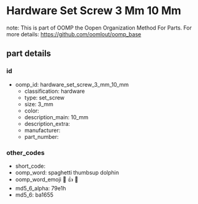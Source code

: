 # Hardware Set Screw 3 Mm 10 Mm  

note: This is part of OOMP the Oopen Organization Method For Parts. For more details: https://github.com/oomlout/oomp_base

##  part details





### id
* oomp_id: hardware_set_screw_3_mm_10_mm
  * classification: hardware
  * type: set_screw
  * size: 3_mm
  * color: 
  * description_main: 10_mm
  * description_extra: 
  * manufacturer: 
  * part_number: 

### other_codes
* short_code: 
* oomp_word: spaghetti thumbsup dolphin
* oomp_word_emoji :spaghetti: :thumbsup: :dolphin:
* md5_6_alpha: 79e1h
* md5_6: ba1655